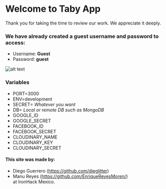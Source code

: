 # Welcome to Taby App
Thank you for taking the time to review our work. We appreciate it deeply. 

### We have already created a guest username and password to access:
- Username: **Guest**
- Password: **guest**

![alt text](https://res.cloudinary.com/dieglitter/image/upload/v1599832682/taby/taby-DosNnU0U4AAlZ6I.jpg.jpg "Taby App")

### Variables
* PORT=3000<br>
* ENV=development<br>
* SECRET= *Whatever you want* <br>
* DB= *Local or remote DB such as MongoDB*<br>
* GOOGLE_ID<br>
* GOOGLE_SECRET<br>
* FACEBOOK_ID<br>
* FACEBOOK_SECRET<br>
* CLOUDINARY_NAME<br>
* CLOUDINARY_KEY<br>
* CLOUDINARY_SECRET<br>


#### This site was made by:
* Diego Guerrero (https://github.com/dieglitter) 
* Manu Reyes (https://github.com/EnriqueReyesMoren/)<br>
at IronHack Mexico.
